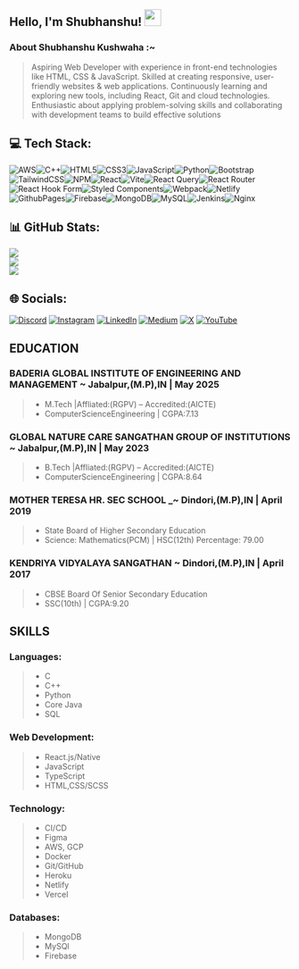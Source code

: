 ## Hello, I'm Shubhanshu! <img src="https://raw.githubusercontent.com/MartinHeinz/MartinHeinz/master/wave.gif" width="30px">

### About Shubhanshu Kushwaha :~
> Aspiring Web Developer with experience in front-end technologies like HTML, CSS & JavaScript. Skilled at creating responsive, user-friendly websites & web applications. Continuously learning and exploring new tools, including React, Git and cloud technologies. Enthusiastic about applying problem-solving skills and collaborating with development teams to build effective solutions

## 💻 Tech Stack:

![AWS](https://img.shields.io/badge/AWS-%23FF9900.svg?style=for-the-badge&logo=amazon-aws&logoColor=white)![C++](https://img.shields.io/badge/c++-%2300599C.svg?style=for-the-badge&logo=c%2B%2B&logoColor=white)![HTML5](https://img.shields.io/badge/html5-%23E34F26.svg?style=for-the-badge&logo=html5&logoColor=white)![CSS3](https://img.shields.io/badge/css3-%231572B6.svg?style=for-the-badge&logo=css3&logoColor=white)![JavaScript](https://img.shields.io/badge/javascript-%23323330.svg?style=for-the-badge&logo=javascript&logoColor=%23F7DF1E)![Python](https://img.shields.io/badge/python-3670A0?style=for-the-badge&logo=python&logoColor=ffdd54)![Bootstrap](https://img.shields.io/badge/bootstrap-%238511FA.svg?style=for-the-badge&logo=bootstrap&logoColor=white)![TailwindCSS](https://img.shields.io/badge/tailwindcss-%2338B2AC.svg?style=for-the-badge&logo=tailwind-css&logoColor=white)![NPM](https://img.shields.io/badge/NPM-%23CB3837.svg?style=for-the-badge&logo=npm&logoColor=white)![React](https://img.shields.io/badge/react-%2320232a.svg?style=for-the-badge&logo=react&logoColor=%2361DAFB)![Vite](https://img.shields.io/badge/vite-%23646CFF.svg?style=for-the-badge&logo=vite&logoColor=white)![React Query](https://img.shields.io/badge/-React%20Query-FF4154?style=for-the-badge&logo=react%20query&logoColor=white)![React Router](https://img.shields.io/badge/React_Router-CA4245?style=for-the-badge&logo=react-router&logoColor=white)![React Hook Form](https://img.shields.io/badge/React%20Hook%20Form-%23EC5990.svg?style=for-the-badge&logo=reacthookform&logoColor=white)![Styled Components](https://img.shields.io/badge/styled--components-DB7093?style=for-the-badge&logo=styled-components&logoColor=white)![Webpack](https://img.shields.io/badge/webpack-%238DD6F9.svg?style=for-the-badge&logo=webpack&logoColor=black)![Netlify](https://img.shields.io/badge/netlify-%23000000.svg?style=for-the-badge&logo=netlify&logoColor=#00C7B7)![GithubPages](https://img.shields.io/badge/github%20pages-121013?style=for-the-badge&logo=github&logoColor=white)![Firebase](https://img.shields.io/badge/firebase-%23039BE5.svg?style=for-the-badge&logo=firebase)![MongoDB](https://img.shields.io/badge/MongoDB-%234ea94b.svg?style=for-the-badge&logo=mongodb&logoColor=white)![MySQL](https://img.shields.io/badge/mysql-%2300000f.svg?style=for-the-badge&logo=mysql&logoColor=white)![Jenkins](https://img.shields.io/badge/jenkins-%232C5263.svg?style=for-the-badge&logo=jenkins&logoColor=white)![Nginx](https://img.shields.io/badge/nginx-%23009639.svg?style=for-the-badge&logo=nginx&logoColor=white) 

## 📊 GitHub Stats:
![](https://github-readme-stats.vercel.app/api?username=Shubhanshu-1507&theme=dark&hide_border=false&include_all_commits=false&count_private=false)<br/>
![](https://github-readme-streak-stats.herokuapp.com/?user=Shubhanshu-1507&theme=dark&hide_border=false)<br/>
![](https://github-readme-stats.vercel.app/api/top-langs/?username=Shubhanshu-1507&theme=dark&hide_border=false&include_all_commits=false&count_private=false&layout=compact)


## 🌐 Socials:
[![Discord](https://img.shields.io/badge/Discord-%237289DA.svg?logo=discord&logoColor=white)](https://discord.com/invite/shubhanshu15_) 
[![Instagram](https://img.shields.io/badge/Instagram-%23E4405F.svg?logo=Instagram&logoColor=white)](https://instagram.com/shubhanshu15_) 
[![LinkedIn](https://img.shields.io/badge/LinkedIn-%230077B5.svg?logo=linkedin&logoColor=white)](https://www.linkedin.com/in/Shubhanshu-kushwaha) 
[![Medium](https://img.shields.io/badge/Medium-12100E?logo=medium&logoColor=white)](https://medium.com/@shubhanshu15_) 
[![X](https://img.shields.io/badge/X-black.svg?logo=X&logoColor=white)](https://x.com/Shubhanshukus15) 
[![YouTube](https://img.shields.io/badge/YouTube-%23FF0000.svg?logo=YouTube&logoColor=white)](https://www.youtube.com/@shubhanshukushwaha1238) 

## EDUCATION 
### BADERIA GLOBAL INSTITUTE OF ENGINEERING AND MANAGEMENT ~ Jabalpur,(M.P),IN | May 2025                                           
> - M.Tech |Affliated:(RGPV) – Accredited:(AICTE)     
> - ComputerScienceEngineering | CGPA:7.13

### GLOBAL NATURE CARE SANGATHAN GROUP OF INSTITUTIONS ~ Jabalpur,(M.P),IN | May 2023                                           
> - B.Tech |Affliated:(RGPV) – Accredited:(AICTE)     
> - ComputerScienceEngineering | CGPA:8.64

### MOTHER TERESA HR. SEC SCHOOL _~ Dindori,(M.P),IN | April 2019
> - State Board of Higher Secondary Education
> - Science: Mathematics(PCM) | HSC(12th) Percentage: 79.00

### KENDRIYA VIDYALAYA SANGATHAN ~ Dindori,(M.P),IN | April 2017   
> - CBSE Board Of Senior Secondary Education
> - SSC(10th) | CGPA:9.20
 
## SKILLS

### Languages:
>  - C
>  - C++
>  - Python
>  - Core Java
>  - SQL
  
### Web Development: 
> - React.js/Native
> - JavaScript
> - TypeScript
> - HTML,CSS/SCSS
 
### Technology: 
> - CI/CD
> - Figma
> - AWS, GCP
> - Docker 
> - Git/GitHub
>  - Heroku
>  - Netlify
>  - Vercel
  
### Databases:
> - MongoDB
> - MySQl
> - Firebase
